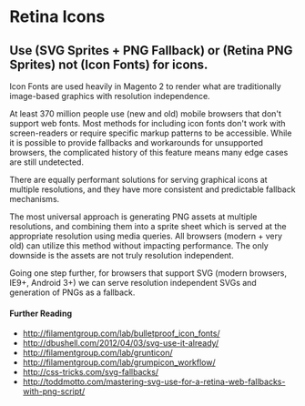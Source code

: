 # Retina Icons

## Use (SVG Sprites + PNG Fallback) or (Retina PNG Sprites) not (Icon Fonts) for icons.

Icon Fonts are used heavily in Magento 2 to render what are traditionally image-based graphics with resolution independence.

At least 370 million people use (new and old) mobile browsers that don't support web fonts. Most methods for including icon fonts don't work with screen-readers or require specific markup patterns to be accessible. While it is possible to provide fallbacks and workarounds for unsupported browsers, the complicated history of this feature means many edge cases are still undetected.

There are equally performant solutions for serving graphical icons at multiple resolutions, and they have more consistent and predictable fallback mechanisms.

The most universal approach is generating PNG assets at multiple resolutions, and combining them into a sprite sheet which is served at the appropriate resolution using media queries. All browsers (modern + very old) can utilize this method without impacting performance. The only downside is the assets are not truly resolution independent.

Going one step further, for browsers that support SVG (modern browsers, IE9+, Android 3+) we can serve resolution independent SVGs and generation of PNGs as a fallback.

#### Further Reading

* http://filamentgroup.com/lab/bulletproof_icon_fonts/
* http://dbushell.com/2012/04/03/svg-use-it-already/ 
* http://filamentgroup.com/lab/grunticon/
* http://filamentgroup.com/lab/grumpicon_workflow/ 
* http://css-tricks.com/svg-fallbacks/
* http://toddmotto.com/mastering-svg-use-for-a-retina-web-fallbacks-with-png-script/ 